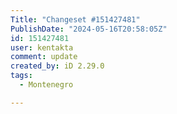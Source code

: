 ```yaml
---
Title: "Changeset #151427481"
PublishDate: "2024-05-16T20:58:05Z"
id: 151427481
user: kentakta
comment: update
created_by: iD 2.29.0
tags:
  - Montenegro

---
```

